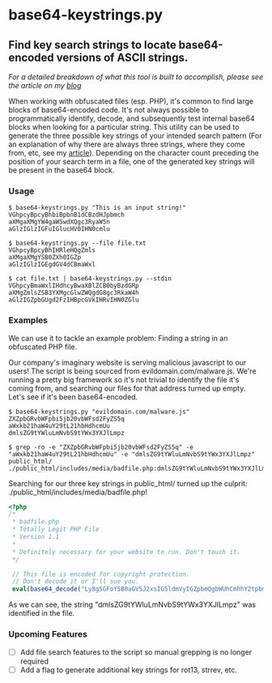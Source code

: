 # base64-keystrings.py
## Find key search strings to locate base64-encoded versions of ASCII strings.

*For a detailed breakdown of what this tool is built to accomplish, please see the article on my [blog](https://michaelveenstra.com/2017/07/27/searching-for-phrases-in-base64-encoded-strings/)*

When working with obfuscated files (esp. PHP), it's common to find large blocks of base64-encoded code. It's not always possible to programmatically identify, decode, and subsequently test internal base64 blocks when looking for a particular string. This utility can be used to generate the three possible key strings of your intended search pattern (For an explanation of why there are always three strings, where they come from, etc, see my [article](https://michaelveenstra.com/2017/07/27/searching-for-phrases-in-base64-encoded-strings/)). Depending on the character count preceding the position of your search term in a file, one of the generated key strings will be present in the base64 block. 

### Usage

```
$ base64-keystrings.py "This is an input string!"
VGhpcyBpcyBhbiBpbnB1dCBzdHJpbmch
aXMgaXMgYW4gaW5wdXQgc3RyaW5n
aGlzIGlzIGFuIGlucHV0IHN0cmlu

$ base64-keystrings.py --file file.txt
VGhpcyBpcyBhIHRleHQgZmls
aXMgaXMgYSB0ZXh0IGZp
aGlzIGlzIGEgdGV4dCBmaWxl

$ cat file.txt | base64-keystrings.py --stdin
VGhpcyBmaWxlIHdhcyBwaXBlZCB0byBzdGRp
aXMgZmlsZSB3YXMgcGlwZWQgdG8gc3RkaW4h
aGlzIGZpbGUgd2FzIHBpcGVkIHRvIHN0ZGlu
```

### Examples

We can use it to tackle an example problem: Finding a string in an obfuscated PHP file.

Our company's imaginary website is serving malicious javascript to our users! The script is being sourced from evildomain.com/malware.js. We're running a pretty big framework so it's not trivial to identify the file it's coming from, and searching our files for that address turned up empty. Let's see if it's been base64-encoded.

```
$ base64-keystrings.py "evildomain.com/malware.js" 
ZXZpbGRvbWFpbi5jb20vbWFsd2FyZS5q 
aWxkb21haW4uY29tL21hbHdhcmUu 
dmlsZG9tYWluLmNvbS9tYWx3YXJlLmpz 

$ grep -ro -e "ZXZpbGRvbWFpbi5jb20vbWFsd2FyZS5q" -e "aWxkb21haW4uY29tL21hbHdhcmUu" -e "dmlsZG9tYWluLmNvbS9tYWx3YXJlLmpz" public_html/
./public_html/includes/media/badfile.php:dmlsZG9tYWluLmNvbS9tYWx3YXJlLmpz 
```

Searching for our three key strings in public_html/ turned up the culprit: ./public_html/includes/media/badfile.php!

```php
<?php
/* 
 * badfile.php
 * Totally Legit PHP File
 * Version 1.1
 * 
 * Definitely necessary for your website to run. Don't touch it.
 */

 // This file is encoded for copyright protection.
 // Don't decode it or I'll sue you.
 eval(base64_decode("Ly8gSGFoYSB0aGV5J2xsIG5ldmVyIGZpbmQgbWUhCmhhY2tpbmdNYWluZnJhbWUoKTsKaW5qZWN0aW5nQ29kZSgpOwpicm93c2VyVGFrZW92ZXIoJ2h0dHA6Ly9ldmlsZG9tYWluLmNvbS9tYWx3YXJlLmpzJyk7"));
```

As we can see, the string "dmlsZG9tYWluLmNvbS9tYWx3YXJlLmpz" was identified in the file.

### Upcoming Features
- [ ] Add file search features to the script so manual grepping is no longer required
- [ ] Add a flag to generate additional key strings for rot13, strrev, etc.
